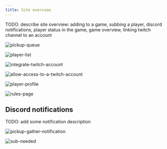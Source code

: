 ```yaml
---
title: Site overview
---
```


TODO: describe site overview: adding to a game, subbing a player, discord notifications, player status in the game, game overview, linking twitch channel to an account

![pickup-queue](/img/content/pickup-queue.png)

![player-list](/img/content/player-list.png)

![integrate-twitch-account](/img/content/integrate-twitch-account.png)

![allow-access-to-a-twitch-account](/img/content/allow-access-to-a-twitch-account.png)

![player-profile](/img/content/player-profile.png)

![rules-page](/img/content/rules-page.png)

## Discord notifications

TODO: add some notification description

![pickup-gather-notification](/img/content/pickup-gather-notification.png)

![sub-needed](/img/content/sub-needed.png)
